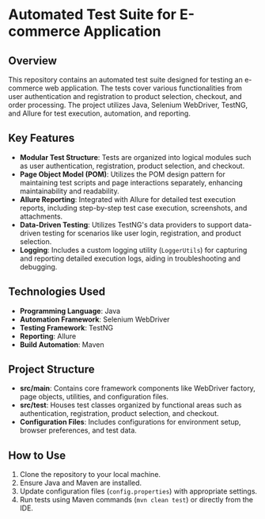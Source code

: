 # Automated Test Suite for E-commerce Application

## Overview
This repository contains an automated test suite designed for testing an e-commerce web application. The tests cover various functionalities from user authentication and registration to product selection, checkout, and order processing. The project utilizes Java, Selenium WebDriver, TestNG, and Allure for test execution, automation, and reporting.

## Key Features
- **Modular Test Structure**: Tests are organized into logical modules such as user authentication, registration, product selection, and checkout.
- **Page Object Model (POM)**: Utilizes the POM design pattern for maintaining test scripts and page interactions separately, enhancing maintainability and readability.
- **Allure Reporting**: Integrated with Allure for detailed test execution reports, including step-by-step test case execution, screenshots, and attachments.
- **Data-Driven Testing**: Utilizes TestNG's data providers to support data-driven testing for scenarios like user login, registration, and product selection.
- **Logging**: Includes a custom logging utility (`LoggerUtils`) for capturing and reporting detailed execution logs, aiding in troubleshooting and debugging.

## Technologies Used
- **Programming Language**: Java
- **Automation Framework**: Selenium WebDriver
- **Testing Framework**: TestNG
- **Reporting**: Allure
- **Build Automation**: Maven

## Project Structure
- **src/main**: Contains core framework components like WebDriver factory, page objects, utilities, and configuration files.
- **src/test**: Houses test classes organized by functional areas such as authentication, registration, product selection, and checkout.
- **Configuration Files**: Includes configurations for environment setup, browser preferences, and test data.

## How to Use
1. Clone the repository to your local machine.
2. Ensure Java and Maven are installed.
3. Update configuration files (`config.properties`) with appropriate settings.
4. Run tests using Maven commands (`mvn clean test`) or directly from the IDE.




